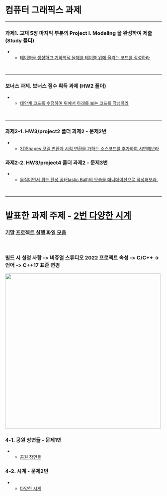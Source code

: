 # 컴퓨터 그래픽스 과제
---

### 과제1. 교재 5장 마지막 부분의 Project I. Modeling 을 완성하여 제출 (Study 폴더)
- - [테이블을 생성하고 기하학적 물체를 테이블 위에 올리는 코드를 작성하라](Study)


<br/>

 
---

### 보너스 과제. 보너스 점수 획득 과제 (HW2 폴더)
- - [태양계 코드를 수정하여 위에서 아래를 보는 코드를 작성하라](HW2)

<br/>

---
### 과제2-1. HW3/project2 폴더 과제2 - 문제2번 
- - [3DShapes 모델 변환과 시점 변환을 가하는 소스코드를 추가하여 시연해보라](HW3/project2/NeHe-3D-Shape)
### 과제2-2. HW3/project4 폴더 과제2 - 문제3번 
- - [움직이면서 튀는 탄성 공(Elastic Ball)의 모습을 애니메이션으로 작성해보라.](HW3/project4/gravityBall)
 

<br/>

---
# 발표한 과제 주제 - [2번 다양한 시계](Final_HW/project2/final2)
### [기말 프로젝트 실행 파일 모음](Final_HW/exe_file)

<br/>

### 빌드 시 설정 사항 -> 비쥬얼 스튜디오 2022 프로젝트 속성 -> C/C++ -> 언어 -> **C++17 표준** 변경

<img src="https://github.com/user-attachments/assets/b5c46932-18d3-481f-9550-672031be9330" width="500" />


### 4-1. 공원 장면들 - 문제1번 
- - [공원 장면들](Final_HW/project1/final1)
  
### 4-2. 시계 - 문제2번
- - [다양한 시계](Final_HW/project2/final2)



